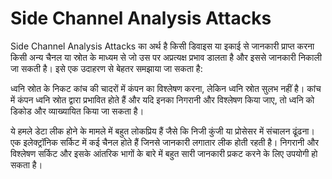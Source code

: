 # Side Channel Analysis Attacks

Side Channel Analysis Attacks का अर्थ है किसी डिवाइस या इकाई से जानकारी प्राप्त करना किसी अन्य चैनल या स्रोत के माध्यम से जो उस पर अप्रत्यक्ष प्रभाव डालता है और इससे जानकारी निकाली जा सकती है। इसे एक उदाहरण से बेहतर समझाया जा सकता है:

ध्वनि स्रोत के निकट कांच की चादरों में कंपन का विश्लेषण करना, लेकिन ध्वनि स्रोत सुलभ नहीं है। कांच में कंपन ध्वनि स्रोत द्वारा प्रभावित होते हैं और यदि इनका निगरानी और विश्लेषण किया जाए, तो ध्वनि को डिकोड और व्याख्यायित किया जा सकता है।

ये हमले डेटा लीक होने के मामले में बहुत लोकप्रिय हैं जैसे कि निजी कुंजी या प्रोसेसर में संचालन ढूंढना। एक इलेक्ट्रॉनिक सर्किट में कई चैनल होते हैं जिनसे जानकारी लगातार लीक होती रहती है। निगरानी और विश्लेषण सर्किट और इसके आंतरिक भागों के बारे में बहुत सारी जानकारी प्रकट करने के लिए उपयोगी हो सकता है।
